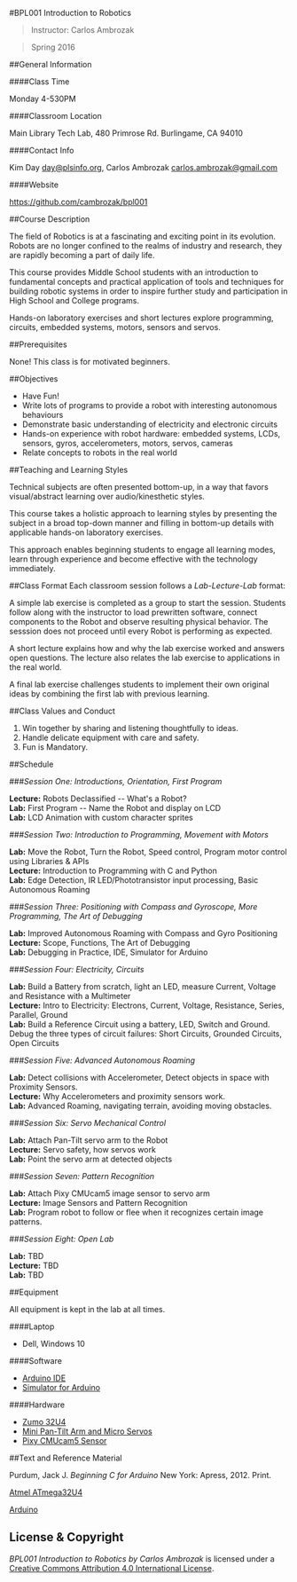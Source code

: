 #BPL001 Introduction to Robotics

> Instructor: Carlos Ambrozak

> Spring 2016

##General Information

####Class Time

Monday 4-530PM

####Classroom Location 

Main Library Tech Lab, 480 Primrose Rd.  Burlingame, CA 94010

####Contact Info

Kim Day day@plsinfo.org, Carlos Ambrozak carlos.ambrozak@gmail.com

####Website

https://github.com/cambrozak/bpl001

##Course Description

The field of Robotics is at a fascinating and exciting point in its evolution.
Robots are no longer confined to the realms of industry and research,
they are rapidly becoming a part of daily life.

This course provides Middle School students with an introduction
to fundamental concepts and practical application of tools and techniques for building robotic systems
in order to inspire further study and participation in High School and College programs.

Hands-on laboratory exercises and short lectures explore
programming, circuits, embedded systems, motors, sensors and servos.

##Prerequisites

None!  This class is for motivated beginners.

##Objectives

* Have Fun!
* Write lots of programs to provide a robot with interesting autonomous behaviours
* Demonstrate basic understanding of electricity and electronic circuits
* Hands-on experience with robot hardware: embedded systems, LCDs, sensors, gyros, accelerometers, motors, servos, cameras
* Relate concepts to robots in the real world 

##Teaching and Learning Styles

Technical subjects are often presented bottom-up, in a way that favors visual/abstract learning over audio/kinesthetic styles.   

This course takes a holistic approach to learning styles
by presenting the subject in a broad top-down manner
and filling in bottom-up details with applicable hands-on laboratory exercises.

This approach enables beginning students to engage all learning modes, learn through experience and become effective with the technology immediately.

##Class Format
Each classroom session follows a *Lab-Lecture-Lab* format:

A simple lab exercise is completed as a group to start the session.
Students follow along with the instructor to load prewritten software,
connect components to the Robot and observe resulting physical behavior.
The sesssion does not proceed until every Robot is performing as expected.

A short lecture explains how and why the lab exercise worked and answers open questions.
The lecture also relates the lab exercise to applications in the real world.

A final lab exercise challenges students to implement their own original ideas
by combining the first lab with previous learning.

##Class Values and Conduct

1. Win together by sharing and listening thoughtfully to ideas.
2. Handle delicate equipment with care and safety.
3. Fun is Mandatory.

##Schedule

###_Session One: Introductions, Orientation, First Program_

**Lecture:** Robots Declassified -- What's a Robot?<br>
**Lab:** First Program -- Name the Robot and display on LCD<br>
**Lab:** LCD Animation with custom character sprites

###_Session Two: Introduction to Programming, Movement with Motors_

**Lab:** Move the Robot, Turn the Robot, Speed control, Program motor control using Libraries & APIs<br>
**Lecture:** Introduction to Programming with C and Python<br>
**Lab:** Edge Detection, IR LED/Phototransistor input processing, Basic Autonomous Roaming

###_Session Three: Positioning with Compass and Gyroscope, More Programming, The Art of Debugging_

**Lab:** Improved Autonomous Roaming with Compass and Gyro Positioning<br>
**Lecture:** Scope, Functions, The Art of Debugging<br>
**Lab:** Debugging in Practice, IDE, Simulator for Arduino

###_Session Four: Electricity, Circuits_

**Lab:** Build a Battery from scratch, light an LED, measure Current, Voltage and Resistance with a Multimeter<br>
**Lecture:** Intro to Electricity: Electrons, Current, Voltage, Resistance, Series, Parallel, Ground<br>
**Lab:** Build a Reference Circuit using a battery, LED, Switch and Ground.  Debug the three types of circuit failures: Short Circuits, Grounded Circuits, Open Circuits 

###_Session Five: Advanced Autonomous Roaming_

**Lab:**  Detect collisions with Accelerometer, Detect objects in space with Proximity Sensors.<br>
**Lecture:**  Why Accelerometers and proximity sensors work.<br>
**Lab:** Advanced Roaming, navigating terrain, avoiding moving obstacles.

###_Session Six: Servo Mechanical Control_

**Lab:** Attach Pan-Tilt servo arm to the Robot<br>
**Lecture:** Servo safety, how servos work<br>
**Lab:** Point the servo arm at detected objects

###_Session Seven: Pattern Recognition_

**Lab:** Attach Pixy CMUcam5 image sensor to servo arm<br>
**Lecture:** Image Sensors and Pattern Recognition<br>
**Lab:**  Program robot to follow or flee when it recognizes certain image patterns.

###_Session Eight: Open Lab_

**Lab:** TBD<br>
**Lecture:** TBD<br>
**Lab:** TBD

##Equipment

All equipment is kept in the lab at all times.

####Laptop

* Dell, Windows 10

####Software

* [Arduino IDE](https://www.arduino.cc/en/Main/Software)
* [Simulator for Arduino](http://www.virtronics.com.au/Simulator-for-Arduino.html)

####Hardware

* [Zumo 32U4](https://www.pololu.com/product/3126/resources)
* [Mini Pan-Tilt Arm and Micro Servos](https://www.adafruit.com/products/1967)
* [Pixy CMUcam5 Sensor](https://www.adafruit.com/products/1906) 

##Text and Reference Material

Purdum, Jack J. *Beginning C for Arduino* New York: Apress, 2012. Print.

[Atmel ATmega32U4](http://www.atmel.com/devices/atmega32u4.aspx)

[Arduino](https://www.arduino.cc/)

## License & Copyright

*BPL001 Introduction to Robotics by Carlos Ambrozak* is licensed under a [Creative Commons Attribution 4.0 International License](http://creativecommons.org/licenses/by/4.0/).
